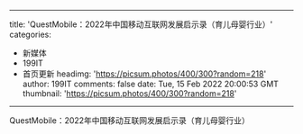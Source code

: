 
---
title: 'QuestMobile：2022年中国移动互联网发展启示录（育儿母婴行业）'
categories: 
 - 新媒体
 - 199IT
 - 首页更新
headimg: 'https://picsum.photos/400/300?random=218'
author: 199IT
comments: false
date: Tue, 15 Feb 2022 20:00:53 GMT
thumbnail: 'https://picsum.photos/400/300?random=218'
---

<div>   
QuestMobile：2022年中国移动互联网发展启示录（育儿母婴行业）  
</div>
            